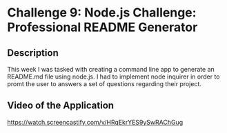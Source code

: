 # Challenge 9: Node.js Challenge: Professional README Generator

## Description 

This week I was tasked with creating a command line app to generate an README.md file using node.js. I had to implement node inquirer in order to promt the user to answers a set of questions regarding their project. 

## Video of the Application
https://watch.screencastify.com/v/HRqEkrYES9ySwRAChGug
